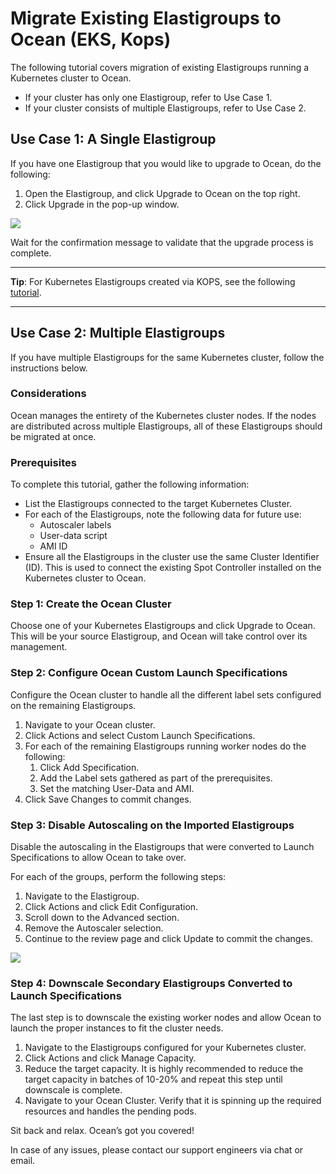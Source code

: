 # Migrate Existing Elastigroups to Ocean (EKS, Kops)

The following tutorial covers migration of existing Elastigroups running a Kubernetes cluster to Ocean.

- If your cluster has only one Elastigroup, refer to Use Case 1.
- If your cluster consists of multiple Elastigroups, refer to Use Case 2.

## Use Case 1: A Single Elastigroup

If you have one Elastigroup that you would like to upgrade to Ocean, do the following:

1. Open the Elastigroup, and click Upgrade to Ocean on the top right.
2. Click Upgrade in the pop-up window.

<img src="/ocean/_media/tutorials-migrate-existingeg-foreks-01.png" />

Wait for the confirmation message to validate that the upgrade process is complete.

---

**Tip**: For Kubernetes Elastigroups created via KOPS, see the following [tutorial](ocean/tools-and-integrations/kops/migrate-cluster.md).

---

## Use Case 2: Multiple Elastigroups

If you have multiple Elastigroups for the same Kubernetes cluster, follow the instructions below.

### Considerations

Ocean manages the entirety of the Kubernetes cluster nodes. If the nodes are distributed across multiple Elastigroups, all of these Elastigroups should be migrated at once.

### Prerequisites

To complete this tutorial, gather the following information:

- List the Elastigroups connected to the target Kubernetes Cluster.
- For each of the Elastigroups, note the following data for future use:
  - Autoscaler labels
  - User-data script
  - AMI ID
- Ensure all the Elastigroups in the cluster use the same Cluster Identifier (ID). This is used to connect the existing Spot Controller installed on the Kubernetes cluster to Ocean.

### Step 1: Create the Ocean Cluster

Choose one of your Kubernetes Elastigroups and click Upgrade to Ocean. This will be your source Elastigroup, and Ocean will take control over its management.

### Step 2: Configure Ocean Custom Launch Specifications

Configure the Ocean cluster to handle all the different label sets configured on the remaining Elastigroups.

1. Navigate to your Ocean cluster.
2. Click Actions and select Custom Launch Specifications.
3. For each of the remaining Elastigroups running worker nodes do the following:
   1. Click Add Specification.
   2. Add the Label sets gathered as part of the prerequisites.
   3. Set the matching User-Data and AMI.
4. Click Save Changes to commit changes.

### Step 3: Disable Autoscaling on the Imported Elastigroups

Disable the autoscaling in the Elastigroups that were converted to Launch Specifications to allow Ocean to take over.

For each of the groups, perform the following steps:

1. Navigate to the Elastigroup.
2. Click Actions and click Edit Configuration.
3. Scroll down to the Advanced section.
4. Remove the Autoscaler selection.
5. Continue to the review page and click Update to commit the changes.

<img src="/ocean/_media/tutorials-migrate-existingeg-foreks-02.png" />

### Step 4: Downscale Secondary Elastigroups Converted to Launch Specifications

The last step is to downscale the existing worker nodes and allow Ocean to launch the proper instances to fit the cluster needs.

1. Navigate to the Elastigroups configured for your Kubernetes cluster.
2. Click Actions and click Manage Capacity.
3. Reduce the target capacity. It is highly recommended to reduce the target capacity in batches of 10-20% and repeat this step until downscale is complete.
4. Navigate to your Ocean Cluster. Verify that it is spinning up the required resources and handles the pending pods.

Sit back and relax. Ocean’s got you covered!

In case of any issues, please contact our support engineers via chat or email.
